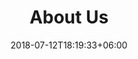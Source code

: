 ---
title: "About Us"
date: 2018-07-12T18:19:33+06:00
heading : "WE ARE CRESCENT CONSULTING, A DYNAMIC DATA ENGINEERING CONSULTANCY IN AMSTERDAM."
description : "Crescent Consulting is a boutique consulting company that specialises in providing advisory services and assistance to clients across the Data Engineering lifecycle. Our approach is human-first, rather than technology driven, as we believe that solving people problems is often the most challenging task yet provides the highest ROI. We are passionate about helping our clients achieve their goals and are proud to have a team of experienced professionals who share this commitment."
expertise_title: "Expertise"
expertise_sectors: ["Data Engineering", "Development", "Architecture Design"]
---